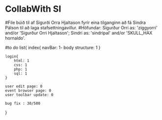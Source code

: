 # CollabWith SI
#File búið til af Sigurði Orra Hjaltason fyrir eina tilganginn að fá Sindra Pálson til að laga stafsettningavillur.
#Höfundar: Sigurður Orri as: 'ziggyorri' and/or 'Sigurður Orri Hjaltason'; Sindri as: 'sindripal' and/or 'SKULL_HAX hornaldo'.

#to do list{
	index{
		navBar: 1-
		body structure: 1
	}

	login{
		html: 1
		css: 1
		php: 1
		sql: 1
	}

	user edit page: 0
	event browser page: 0
	user toolbar update: 0

	bug fix : 30/500
}